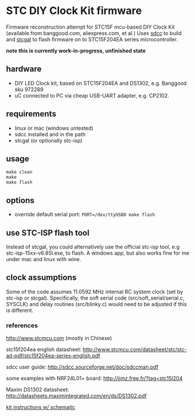 # STC DIY Clock Kit firmware
Firmware reconstruction attempt for STC15F mcu-based DIY Clock Kit (available from banggood.com, aliexpress.com, et al.) Uses [sdcc](http://sdcc.sf.net) to build and [stcgal](https://github.com/grigorig/stcgal) to flash firmware on to STC15F204EA series microcontroller.

**note this is currently work-in-progress, unfinished state**

## hardware
 * DIY LED Clock kit, based on STC15F204EA and DS1302, e.g. Banggood sku 972289
 * uC connected to PC via cheap USB-UART adapter, e.g. CP2102.

## requirements
* linux or mac (windows untested)
* sdcc installed and in the path
* stcgal (or optionally stc-isp)

## usage
```
make clean
make
make flash
```

## options
* override default serial port:
`PORT=/dev/ttyUSB0 make flash`

## use STC-ISP flash tool
Instead of stcgal, you could alternatively use the official stc-isp tool, e.g stc-isp-15xx-v6.85I.exe, to flash.
A windows app, but also works fine for me under mac and linux with wine.

## clock assumptions
Some of the code assumes 11.0592 MHz internal RC system clock (set by stc-isp or stcgal).
Specifically, the soft serial code (src/soft_serial/serial.c, SYSCLK) and delay routines (src/blinky.c) would need to be adjusted if this is different.

### references
http://www.stcmcu.com (mostly in Chinese)

stc15f204ea english datasheet:
http://www.stcmcu.com/datasheet/stc/stc-ad-pdf/stc15f204ea-series-english.pdf

sdcc user guide:
http://sdcc.sourceforge.net/doc/sdccman.pdf

some examples with NRF24L01+ board:
http://jjmz.free.fr/?tag=stc15l204

Maxim DS1302 datasheet:
http://datasheets.maximintegrated.com/en/ds/DS1302.pdf

[kit instructions w/ schematic](docs/DIY_LED_Clock.png)

